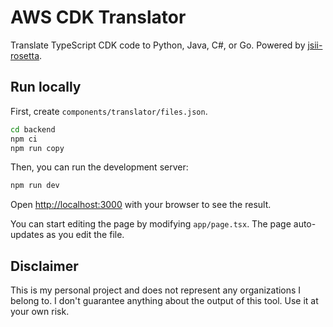 # AWS CDK Translator
Translate TypeScript CDK code to Python, Java, C#, or Go. Powered by [jsii-rosetta](https://github.com/aws/jsii-rosetta).

## Run locally

First, create `components/translator/files.json`.

```bash
cd backend
npm ci
npm run copy
```

Then, you can run the development server:

```bash
npm run dev
```

Open [http://localhost:3000](http://localhost:3000) with your browser to see the result.

You can start editing the page by modifying `app/page.tsx`. The page auto-updates as you edit the file.

## Disclaimer
This is my personal project and does not represent any organizations I belong to. 
I don't guarantee anything about the output of this tool. Use it at your own risk.
